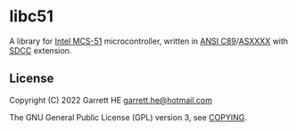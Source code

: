 # libc51

A library for [Intel MCS-51][1] microcontroller, written in
[ANSI C89][2]/[ASXXXX][3] with [SDCC][4] extension.

## License

Copyright (C) 2022 Garrett HE <garrett.he@hotmail.com>

The GNU General Public License (GPL) version 3, see [COPYING](./COPYING).

[1]: https://en.wikipedia.org/wiki/Intel_MCS-51

[2]: https://en.wikipedia.org/wiki/ANSI_C#C89

[3]: http://shop-pdp.net/ashtml/asxxxx.htm

[4]: http://sdcc.sourceforge.net/
